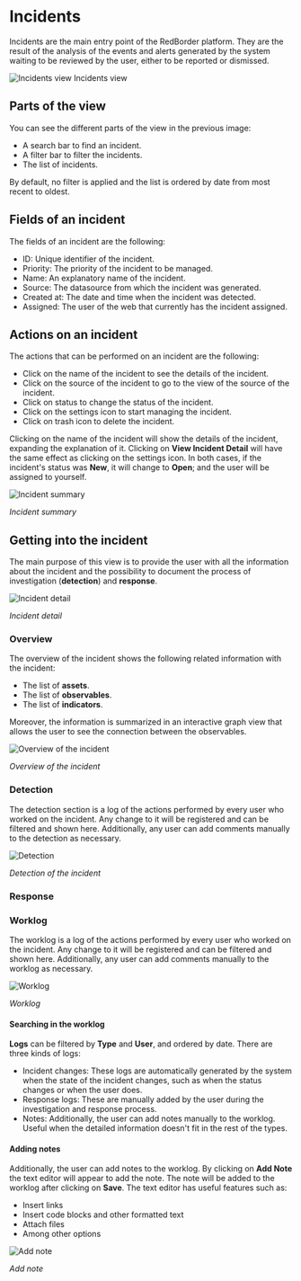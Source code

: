 # Incidents

Incidents are the main entry point of the RedBorder platform. They are the result of the analysis of the events and alerts generated by the system waiting to be reviewed by the user, either to be reported or dismissed.

![Incidents view](images/ch05_1_incidents_view.png)
Incidents view

## Parts of the view

You can see the different parts of the view in the previous image:
* A search bar to find an incident.
* A filter bar to filter the incidents.
* The list of incidents.

By default, no filter is applied and the list is ordered by date from most recent to oldest.

## Fields of an incident

The fields of an incident are the following:

* ID: Unique identifier of the incident.
* Priority: The priority of the incident to be managed.
* Name: An explanatory name of the incident.
* Source: The datasource from which the incident was generated.
* Created at: The date and time when the incident was detected.
* Assigned: The user of the web that currently has the incident assigned.

## Actions on an incident

The actions that can be performed on an incident are the following:
* Click on the name of the incident to see the details of the incident.
* Click on the source of the incident to go to the view of the source of the incident.
* Click on status to change the status of the incident.
* Click on the settings icon to start managing the incident.
* Click on trash icon to delete the incident.

Clicking on the name of the incident will show the details of the incident, expanding the explanation of it. Clicking on **View Incident Detail** will have the same effect as clicking on the settings icon. In both cases, if the incident's status was **New**, it will change to **Open**; and the user will be assigned to yourself.

![Incident summary](images/ch05_1_incident_sum.png)

*Incident summary*

## Getting into the incident

The main purpose of this view is to provide the user with all the information about the incident and the possibility to document the process of investigation (**detection**) and **response**.

![Incident detail](images/ch05_1_incident_detail.png)

*Incident detail*

### Overview

The overview of the incident shows the following related information with the incident:
* The list of **assets**.
* The list of **observables**.
* The list of **indicators**.

Moreover, the information is summarized in an interactive graph view that allows the user to see the connection between the observables.

![Overview of the incident](images/ch05_1_overview.png)

*Overview of the incident*

### Detection

The detection section is a log of the actions performed by every user who worked on the incident. Any change to it will be registered and can be filtered and shown here. Additionally, any user can add comments manually to the detection as necessary.

![Detection](images/ch05_1_detection.png)

*Detection of the incident*

### Response


### Worklog

The worklog is a log of the actions performed by every user who worked on the incident. Any change to it will be registered and can be filtered and shown here. Additionally, any user can add comments manually to the worklog as necessary.

![Worklog](images/ch05_1_worklog.png)

*Worklog*

#### Searching in the worklog

**Logs** can be filtered by **Type** and **User**, and ordered by date. There are three kinds of logs:
* Incident changes: These logs are automatically generated by the system when the state of the incident changes, such as when the status changes or when the user does.
* Response logs: These are manually added by the user during the investigation and response process.
* Notes: Additionally, the user can add notes manually to the worklog. Useful when the detailed information doesn't fit in the rest of the types.

#### Adding notes
Additionally, the user can add notes to the worklog. By clicking on **Add Note** the text editor will appear to add the note. The note will be added to the worklog after clicking on **Save**. The text editor has useful features such as:
* Insert links 
* Insert code blocks and other formatted text
* Attach files
* Among other options

![Add note](images/ch05_1_add_note.png)

*Add note*
